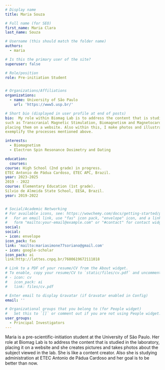 ```yaml
---
# Display name
title: Maria Souza

# Full name (for SEO)
first_name: Maria Clara
last_name: Souza

# Username (this should match the folder name)
authors:
  - maria

# Is this the primary user of the site?
superuser: false

# Role/position
role: Pre-initiation Student


# Organizations/Affiliations
organizations:
  - name: University of São Paulo
    url: 'https://www5.usp.br/'

# Short bio (displayed in user profile at end of posts)
bio:  My role within Biomag Lab is to address the content that is studied in the laboratory,
such as Transcranial Magnetic Stimulation, Biomagnetism and Magnetocardiography,
placing them on a website. Also within this, I make photos and illustrations that are used to
exemplify the processes mentioned above.

interests:
  - Biomagnetism 
  - Electron Spin Resonance Dosimetry and Dating

education:
  courses:
course: High School (2nd grade) in progress.
ETEC Antonio de Pádua Cardoso, ETEC APC, Brazil.
year: 2023-2025
2019 - 2022
course: Elementary Education (1st grade).
Silvio de Almeida State School, EESA, Brazil.
year: 2019-2022


# Social/Academic Networking
# For available icons, see: https://wowchemy.com/docs/getting-started/page-builder/#icons
#   For an email link, use "fas" icon pack, "envelope" icon, and a link in the
#   form "mailto:your-email@example.com" or "#contact" for contact widget.
social:
social:
- icon: envelope
icon_pack: fas
link: 'mailto:mariasimone77soriano@gmail.com'
- icon: google-scholar
icon_pack: ai
link:http://lattes.cnpq.br/7600619672111018

# Link to a PDF of your resume/CV from the About widget.
# To enable, copy your resume/CV to `static/files/cv.pdf` and uncomment the lines below.
# - icon: cv
#   icon_pack: ai
#   link: files/cv.pdf

# Enter email to display Gravatar (if Gravatar enabled in Config)
email: ''

# Organizational groups that you belong to (for People widget)
#   Set this to `[]` or comment out if you are not using People widget.
user_groups:
  - Principal Investigators
---
```


Maria is a pre-scientific-initiation student at the University of São Paulo. Her role at Biomag
Lab is to address the content that is studied in the laboratory, placing it on a website and she
creates pictures and takes photos about the subject viewed in the lab. She is like a content
creator. Also she is studying administration at ETEC Antonio de Pádua Cardoso and her
goal is to be better than now.
